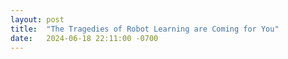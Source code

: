 ```yaml
---
layout: post
title:  "The Tragedies of Robot Learning are Coming for You"
date:   2024-06-18 22:11:00 -0700
---
```

